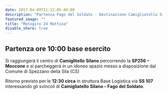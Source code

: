 ```yaml
---
date: 2017-04-09T11:22:05-04:00
description: "Partenza Fago del Soldato - Destinazione Camigliatello Silano"
featured_image: ""
title: "Motogiro 24 Mattina"
disable_share: true
---
```

## Partenza ore 10:00 base esercito

Si raggiungerà il centro di **Camiglitello Silano** percorrendo la **SP256 – Moccone** e si parcheggerà in un idoneo spazio messo a disposizione dal Comune di Spezzano della Sila (CS)

Ritorno previsto per le **12:30 circa** in struttura Base Logistica via **SS 107** interessando gli svincoli di **Camigliatello Silano – Fago del Soldato**.
